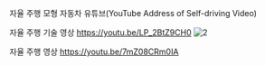 자율 주행 모형 자동차 유튜브(YouTube Address of Self-driving Video)

자율 주행 기술 영상 
https://youtu.be/LP_2BtZ9CH0
![2](https://user-images.githubusercontent.com/55978194/84866198-567f3300-b0b4-11ea-80e7-5554df0d0e06.png)


자율 주행 영상
https://youtu.be/7mZ08CRm0IA
